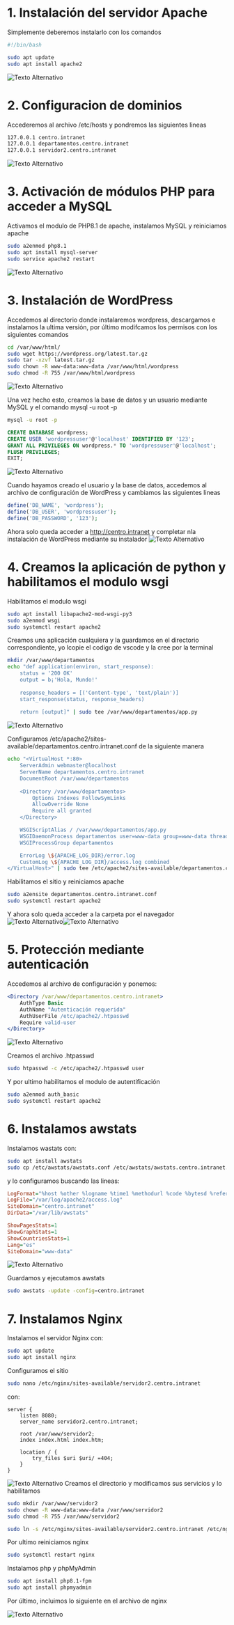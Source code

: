 # 1. Instalación del servidor Apache

Simplemente deberemos instalarlo con los comandos

```bash
#!/bin/bash

sudo apt update
sudo apt install apache2
```
<img src="img/1.png" alt="Texto Alternativo">

# 2. Configuracion de dominios

Accederemos al archivo /etc/hosts y pondremos las siguientes lineas

```bash
127.0.0.1 centro.intranet
127.0.0.1 departamentos.centro.intranet
127.0.0.1 servidor2.centro.intranet
```

<img src="img/8.png" alt="Texto Alternativo">

# 3. Activación de módulos PHP para acceder a MySQL

Activamos el modulo de PHP8.1 de apache, instalamos MySQL y reiniciamos apache

```bash
sudo a2enmod php8.1
sudo apt install mysql-server
sudo service apache2 restart

```
<img src="img/2.png" alt="Texto Alternativo">


# 3. Instalación de WordPress

Accedemos al directorio donde instalaremos wordpress, descargamos e instalamos la ultima versión, por último modifcamos los permisos con los siguientes comandos

```bash
cd /var/www/html/
sudo wget https://wordpress.org/latest.tar.gz
sudo tar -xzvf latest.tar.gz
sudo chown -R www-data:www-data /var/www/html/wordpress
sudo chmod -R 755 /var/www/html/wordpress

```

<img src="img/4.png" alt="Texto Alternativo">

Una vez hecho esto, creamos la base de datos y un usuario mediante MySQL y el comando mysql -u root -p

```bash
mysql -u root -p
```
```sql
CREATE DATABASE wordpress;
CREATE USER 'wordpressuser'@'localhost' IDENTIFIED BY '123';
GRANT ALL PRIVILEGES ON wordpress.* TO 'wordpressuser'@'localhost';
FLUSH PRIVILEGES;
EXIT;
```
<img src="img/6.png" alt="Texto Alternativo">

Cuando hayamos creado el usuario y la base de datos, accedemos al archivo de configuración de WordPress y cambiamos las siguientes lineas

```php
define('DB_NAME', 'wordpress');
define('DB_USER', 'wordpressuser');
define('DB_PASSWORD', '123');

```

Ahora solo queda acceder a http://centro.intranet y completar nla instalación de WordPress mediante su instalador
<img src="img/wordpress.png" alt="Texto Alternativo">
# 4. Creamos la aplicación de python y habilitamos el modulo wsgi
Habilitamos el modulo wsgi

```bash
sudo apt install libapache2-mod-wsgi-py3
sudo a2enmod wsgi
sudo systemctl restart apache2
```
Creamos una aplicación cualquiera y la guardamos en el directorio correspondiente, yo lcopie el codigo de vscode y la cree por la terminal

```bash
mkdir /var/www/departamentos
echo "def application(environ, start_response):
    status = '200 OK'
    output = b¡'Hola, Mundo!'
    
    response_headers = [('Content-type', 'text/plain')]
    start_response(status, response_headers)
    
    return [output]" | sudo tee /var/www/departamentos/app.py

```
<img src="img/6.png" alt="Texto Alternativo">

Configuramos /etc/apache2/sites-available/departamentos.centro.intranet.conf de la siguiente manera

```bash
echo "<VirtualHost *:80>
    ServerAdmin webmaster@localhost
    ServerName departamentos.centro.intranet
    DocumentRoot /var/www/departamentos
    
    <Directory /var/www/departamentos>
        Options Indexes FollowSymLinks
        AllowOverride None
        Require all granted
    </Directory>

    WSGIScriptAlias / /var/www/departamentos/app.py
    WSGIDaemonProcess departamentos user=www-data group=www-data threads=5
    WSGIProcessGroup departamentos

    ErrorLog \${APACHE_LOG_DIR}/error.log
    CustomLog \${APACHE_LOG_DIR}/access.log combined
</VirtualHost>" | sudo tee /etc/apache2/sites-available/departamentos.centro.intranet.conf

```

Habilitamos el sitio y reiniciamos apache 

```bash 
sudo a2ensite departamentos.centro.intranet.conf
sudo systemctl restart apache2

```
Y ahora solo queda acceder a la carpeta por el navegador 
<img src="img/conf.png" alt="Texto Alternativo"><img src="img/python.png" alt="Texto Alternativo">

# 5. Protección mediante autenticación

Accedemos al archivo de configuración y ponemos:

```apache 
<Directory /var/www/departamentos.centro.intranet>
    AuthType Basic
    AuthName "Autenticación requerida"
    AuthUserFile /etc/apache2/.htpasswd
    Require valid-user
</Directory>

```
<img src="img/9.png" alt="Texto Alternativo">

Creamos el archivo .htpasswd

```bash
sudo htpasswd -c /etc/apache2/.htpasswd user
```

Y por ultimo habilitamos el modulo de autentificación

```bash
sudo a2enmod auth_basic
sudo systemctl restart apache2
```
# 6. Instalamos awstats

Instalamos wastats con:
```bash
sudo apt install awstats
sudo cp /etc/awstats/awstats.conf /etc/awstats/awstats.centro.intranet.conf
```



y lo configuramos buscando las lineas:
```ini
LogFormat="%host %other %logname %time1 %methodurl %code %bytesd %refererquot %uaquot %otherquot"
LogFile="/var/log/apache2/access.log"
SiteDomain="centro.intranet"
DirData="/var/lib/awstats"

ShowPagesStats=1
ShowGraphStats=1
ShowCountriesStats=1
Lang="es"
SiteDomain="www-data"

```
<img src="img/10.png" alt="Texto Alternativo">

Guardamos y ejecutamos awstats
```bash
sudo awstats -update -config=centro.intranet
```
# 7. Instalamos Nginx

Instalamos el servidor Nginx con:

```bash
sudo apt update
sudo apt install nginx
```

Configuramos el sitio 
```bash
sudo nano /etc/nginx/sites-available/servidor2.centro.intranet
```

con:

```nginx
server {
    listen 8080;
    server_name servidor2.centro.intranet;

    root /var/www/servidor2;
    index index.html index.htm;

    location / {
        try_files $uri $uri/ =404;
    }
}

```
<img src="img/11.png" alt="Texto Alternativo">
Creamos el directorio y modificamos sus servicios y lo habilitamos

```bash
sudo mkdir /var/www/servidor2
sudo chown -R www-data:www-data /var/www/servidor2
sudo chmod -R 755 /var/www/servidor2

sudo ln -s /etc/nginx/sites-available/servidor2.centro.intranet /etc/nginx/sites-enabled/

```

Por ultimo reiniciamos nginx

```bash
sudo systemctl restart nginx
```

Instalamos php y phpMyAdmin

```bash
sudo apt install php8.1-fpm
sudo apt install phpmyadmin
```

Por último, incluimos lo siguiente en el archivo de nginx 

<img src="img/.jpg" alt="Texto Alternativo">
